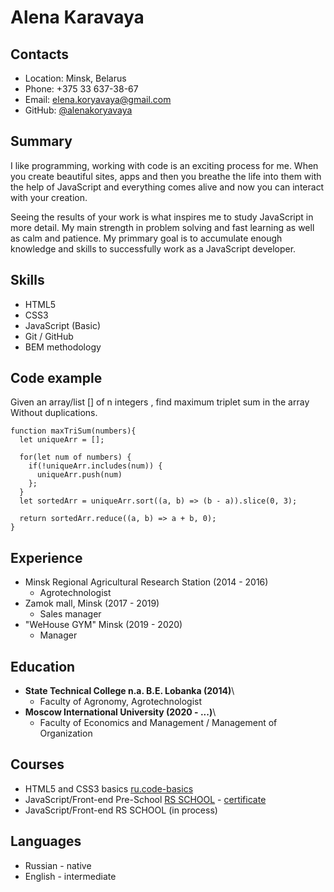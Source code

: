 # Alena Karavaya

## Contacts

- Location: Minsk, Belarus
- Phone: +375 33 637-38-67
- Email: elena.koryavaya@gmail.com
- GitHub: [@alenakoryavaya](https://github.com/AlenaKoryavaya)

## Summary

I like programming, working with code is an exciting process for me. When you create beautiful sites, apps and then you breathe the life into them with the help of JavaScript and everything comes alive and now you can interact with your creation.

Seeing the results of your work is what inspires me to study JavaScript in more detail. My main strength in problem solving and fast learning as well as calm and patience. My primmary goal is to accumulate enough knowledge and skills to successfully work as a JavaScript developer.

## Skills

- HTML5
- CSS3
- JavaScript (Basic)
- Git / GitHub
- BEM methodology

## Code example

Given an array/list [] of n integers , find maximum triplet sum in the array Without duplications.

```
function maxTriSum(numbers){
  let uniqueArr = [];

  for(let num of numbers) {
    if(!uniqueArr.includes(num)) {
      uniqueArr.push(num)
    };
  }
  let sortedArr = uniqueArr.sort((a, b) => (b - a)).slice(0, 3);

  return sortedArr.reduce((a, b) => a + b, 0);
}
```

## Experience

- Minsk Regional Agricultural Research Station (2014 - 2016)
  - Agrotechnologist
- Zamok mall, Minsk (2017 - 2019)
  - Sales manager
- "WeHouse GYM" Minsk (2019 - 2020)
  - Manager

## Education

- **State Technical College n.a. B.E. Lobanka (2014)**\
  - Faculty of Agronomy, Agrotechnologist
- **Moscow International University (2020 - ...)**\
  - Faculty of Economics and Management / Management of Organization

## Courses

- HTML5 and CSS3 basics [ru.code-basics](https://ru.code-basics.com/)
- JavaScript/Front-end Pre-School [RS SCHOOL](https://rs.school/js-stage0/) - [certificate](https://app.rs.school/certificate/plexnfoc)
- JavaScript/Front-end RS SCHOOL (in process)

## Languages

- Russian - native
- English - intermediate
